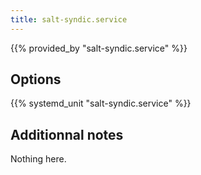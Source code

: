 ```yaml
---
title: salt-syndic.service
---
```


{{% provided_by "salt-syndic.service" %}}

## Options

{{% systemd_unit "salt-syndic.service" %}}

## Additionnal notes

Nothing here.